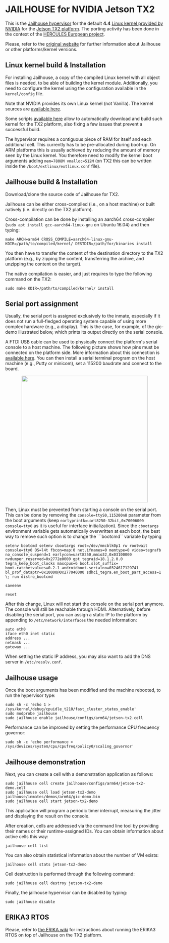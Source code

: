 JAILHOUSE for NVIDIA Jetson TX2
===============================

This is the [Jailhouse hypervisor](https://github.com/siemens/jailhouse)
for the default **4.4** [Linux kernel provided by NVIDIA](https://developer.nvidia.com/embedded/linux-tegra)
for the [Jetson TX2 platform](https://developer.nvidia.com/embedded/buy/jetson-tx2-devkit).
The porting activity has been done in the context of the [HERCULES European project](http://hercules2020.eu).

Please, refer to the [original website](https://github.com/siemens/jailhouse)
for further information about Jailhouse or other platforms/kernel versions.


Linux kernel build & Installation
---------------------------------

For installing Jailhouse, a copy of the compiled Linux kernel with all object
files is needed, to be able of building the kernel module.
Additionally, you need to configure the kernel using the configuration
available in the ```kernel/config``` file.

Note that NVIDIA provides its own Linux kernel (not Vanilla).
The kernel sources are [available here](http://developer.download.nvidia.com/embedded/L4T/r28_Release_v2.0/BSP/source_release.tbz2).

Some scripts [available here](https://github.com/jetsonhacks/buildJetsonTX2Kernel)
allow to automatically download and build such kernel for the TX2 platform,
also fixing a few issues that prevent a successful build.

The hypervisor requires a contiguous piece of RAM for itself and each
additional cell. This currently has to be pre-allocated during boot-up.
On ARM platforms this is usually achieved by reducing the amount of memory seen
by the Linux kernel. You therefore need to modify the kernel boot arguments
adding ```mem=7808M vmalloc=512M``` (on TX2 this can be written inside the
```/boot/extlinux/extlinux.conf``` file).


Jailhouse build & Installation
------------------------------

Download/clone the source code of Jailhouse for TX2.

Jailhouse can be either cross-compiled (i.e., on a host machine) or built
natively (i.e. directly on the TX2 platform).

Cross-compilation can be done by installing an aarch64 cross-compiler (```sudo
apt install gcc-aarch64-linux-gnu``` on Ubuntu 16.04) and then typing:

    make ARCH=arm64 CROSS_COMPILE=aarch64-linux-gnu- KDIR=/path/to/compiled/kernel/ DESTDIR=/path/for/binaries install

You then have to transfer the content of the destination directory to the TX2
platform (e.g., by zipping the content, transferring the archive, and unzipping
the content on the target).

The native compilation is easier, and just requires to type the following command on the TX2:

    sudo make KDIR=/path/to/compiled/kernel/ install


Serial port assignment
----------------------

Usually, the serial port is assigned exclusively to the inmate, especially if
it does not run a full-fledged operating system capable of using more complex
hardware (e.g., a display). This is the case, for example, of the gic-demo
illustrated below, which prints its output directly on the serial console.

A FTDI USB cable can be used to physically connect the platform's serial
console to a host machine. The following picture shows how pins must be
connected on the platform side. More information about this connection is
[available here](http://www.jetsonhacks.com/2015/12/01/serial-console-nvidia-jetson-tx1/).
You can then install a serial terminal program on the host machine (e.g., Putty
or minicom), set a 115200 baudrate and connect to the board.

<p align="center">
<img src="images/TX2_serial_cable.jpg" width="400">
</p>

Then, Linux must be prevented from starting a console on the serial
port. This can be done by removing the ```console=ttyS0,115200n8``` parameter
from the boot arguments (keep ```earlyprintk=uart8250-32bit,0x70006000
console=tty0``` as it is useful for interface initialization).
Since the ```cbootargs``` environment variable gets automatically overwritten
at each boot, the best way to remove such option is to change the ```bootcmd``
variable by typing

    setenv bootcmd setenv cbootargs root=/dev/mmcblk0p1 rw rootwait console=tty0 OS=l4t fbcon=map:0 net.ifnames=0 memtype=0 video=tegrafb no_console_suspend=1 earlycon=uart8250,mmio32,0x03100000 nvdumper_reserved=0x2772e0000 gpt tegraid=18.1.2.0.0 tegra_keep_boot_clocks maxcpus=6 boot.slot_suffix= boot.ratchetvalues=0.2.1 androidboot.serialno=0324617129741 bl_prof_dataptr=0x10000@0x277040000 sdhci_tegra.en_boot_part_access=1 \; run distro_bootcmd

    saveenv

    reset

After this change, Linux will not start the console on the serial port anymore.
The console will still be reachable through HDMI. Alternatively, before
disabling the serial port, you can assign a static IP to the platform by
appending to ```/etc/network/interfaces``` the needed information:

	auto eth0
	iface eth0 inet static
	address ...
	netmask ...
	gateway ...

When setting the static IP address, you may also want to add the DNS server in
```/etc/resolv.conf```.


Jailhouse usage
---------------

Once the boot arguments has been modified and the machine rebooted, to run the
hypervisor type:

	sudo sh -c 'echo 1 > /sys/kernel/debug/cpuidle_t210/fast_cluster_states_enable'
	sudo modprobe jailhouse
	sudo jailhouse enable jailhouse/configs/arm64/jetson-tx2.cell

Performance can be improved by setting the performance CPU frequency governor:

	sudo sh -c 'echo performance > /sys/devices/system/cpu/cpufreq/policy0/scaling_governor'


Jailhouse demonstration
-----------------------

Next, you can create a cell with a demonstration application as follows:

	sudo jailhouse cell create jailhouse/configs/arm64/jetson-tx2-demo.cell
	sudo jailhouse cell load jetson-tx2-demo jailhouse/inmates/demos/arm64/gic-demo.bin
	sudo jailhouse cell start jetson-tx2-demo

This application will program a periodic timer interrupt, measuring the jitter
and displaying the result on the console.

After creation, cells are addressed via the command line tool by providing
their names or their runtime-assigned IDs. You can obtain information about
active cells this way:

	jailhouse cell list

You can also obtain statistical information about the number of VM exists:

	jailhouse cell stats jetson-tx2-demo

Cell destruction is performed through the following command:

	sudo jailhouse cell destroy jetson-tx2-demo

Finally, the jailhouse hypervisor can be disabled by typing:

	sudo jailhouse disable


ERIKA3 RTOS
-----------

Please, refer to [the ERIKA wiki](http://www.erika-enterprise.com/wiki/index.php?title=Nvidia_Jetson_TX2)
for instructions about running the ERIKA3 RTOS on top of Jailhouse on the TX2
platform.




